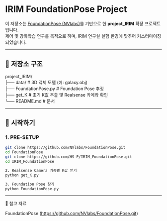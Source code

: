 # IRIM FoundationPose Project

이 저장소는 [FoundationPose (NVlabs)](https://github.com/NVlabs/FoundationPose)를 기반으로 한 **project_IRIM** 확장 프로젝트입니다.  
제어 및 강화학습 연구를 목적으로 하며, IRIM 연구실 실험 환경에 맞추어 커스터마이징되었습니다.

---

## 📂 저장소 구조

project_IRIM/       
├── data/ # 3D 객체 모델 (예: galaxy.obj)    
├── FoundationPose.py # Foundation Pose 추정     
├── get_K # 초기 K값 추출 및 Realsense 카메라 확인  
└── README.md # 문서


---

## 🚀 시작하기

### 1. PRE-SETUP
```bash
git clone https://github.com/NVlabs/FoundationPose.git
cd FoundationPose
git clone https://github.com/HS-P/IRIM_FoundationPose.git
cd IRIM_FoundationPose

2. Realsense Camera 기종별 K값 얻기
python get_K.py

3. Foundation Pose 찾기
python FoundationPose.py
```
---
    
📖 참고 자료

FoundationPose (https://github.com/NVlabs/FoundationPose.git)

